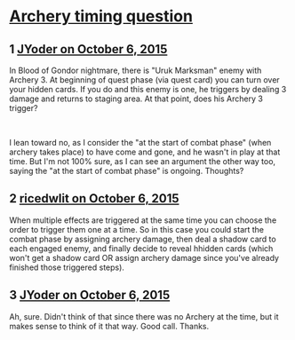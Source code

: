 # [Archery timing question](https://community.fantasyflightgames.com/topic/190536-archery-timing-question/)

## 1 [JYoder on October 6, 2015](https://community.fantasyflightgames.com/topic/190536-archery-timing-question/?do=findComment&comment=1835954)

In Blood of Gondor nightmare, there is "Uruk Marksman" enemy with Archery 3. At beginning of quest phase (via quest card) you can turn over your hidden cards. If you do and this enemy is one, he triggers by dealing 3 damage and returns to staging area. At that point, does his Archery 3 trigger?

 

I lean toward no, as I consider the "at the start of combat phase" (when archery takes place) to have come and gone, and he wasn't in play at that time. But I'm not 100% sure, as I can see an argument the other way too, saying the "at the start of combat phase" is ongoing. Thoughts?

## 2 [ricedwlit on October 6, 2015](https://community.fantasyflightgames.com/topic/190536-archery-timing-question/?do=findComment&comment=1835973)

When multiple effects are triggered at the same time you can choose the order to trigger them one at a time. So in this case you could start the combat phase by assigning archery damage, then deal a shadow card to each engaged enemy, and finally decide to reveal hhidden cards (which won't get a shadow card OR assign archery damage since you've already finished those triggered steps).

## 3 [JYoder on October 6, 2015](https://community.fantasyflightgames.com/topic/190536-archery-timing-question/?do=findComment&comment=1836050)

Ah, sure. Didn't think of that since there was no Archery at the time, but it makes sense to think of it that way. Good call. Thanks.

